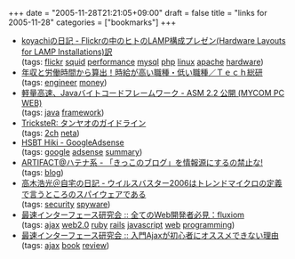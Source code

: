 +++
date = "2005-11-28T21:21:05+09:00"
draft = false
title = "links for 2005-11-28"
categories = ["bookmarks"]
+++

<ul>
	<li>
		<div><a href="http://d.hatena.ne.jp/koyachi/20051127/1133026272">koyachiの日記 - Flickrの中のヒトのLAMP構成プレゼン(Hardware Layouts for LAMP Installations)訳</a></div>
		<div>(tags: <a href="http://del.icio.us/nobu666/flickr">flickr</a> <a href="http://del.icio.us/nobu666/squid">squid</a> <a href="http://del.icio.us/nobu666/performance">performance</a> <a href="http://del.icio.us/nobu666/mysql">mysql</a> <a href="http://del.icio.us/nobu666/php">php</a> <a href="http://del.icio.us/nobu666/linux">linux</a> <a href="http://del.icio.us/nobu666/apache">apache</a> <a href="http://del.icio.us/nobu666/hardware">hardware</a>)</div>
	</li>
	<li>
		<div><a href="http://rikunabi-next.yahoo.co.jp/tech/docs/ct_s03500.jsp?p=lwc005&f=rss1128">年収と労働時間から算出！時給が高い職種・低い職種／Ｔｅｃｈ総研</a></div>
		<div>(tags: <a href="http://del.icio.us/nobu666/engineer">engineer</a> <a href="http://del.icio.us/nobu666/money">money</a>)</div>
	</li>
	<li>
		<div><a href="http://pcweb.mycom.co.jp/news/2005/11/25/040.html">軽量高速、Javaバイトコードフレームワーク - ASM 2.2 公開 (MYCOM PC WEB)</a></div>
		<div>(tags: <a href="http://del.icio.us/nobu666/java">java</a> <a href="http://del.icio.us/nobu666/framework">framework</a>)</div>
	</li>
	<li>
		<div><a href="http://the-trickster.com/archives/200511281053.php">TricksteR: タンヤオのガイドライン</a></div>
		<div>(tags: <a href="http://del.icio.us/nobu666/2ch">2ch</a> <a href="http://del.icio.us/nobu666/neta">neta</a>)</div>
	</li>
	<li>
		<div><a href="http://hsbt.que.ne.jp/hiki/hiki.cgi?GoogleAdsense">HSBT Hiki - GoogleAdsense</a></div>
		<div>(tags: <a href="http://del.icio.us/nobu666/google">google</a> <a href="http://del.icio.us/nobu666/adsense">adsense</a> <a href="http://del.icio.us/nobu666/summary">summary</a>)</div>
	</li>
	<li>
		<div><a href="http://d.hatena.ne.jp/kanose/20051124/kikko">ARTIFACT@ハテナ系 - 「きっこのブログ」を情報源にするの禁止な!</a></div>
		<div>(tags: <a href="http://del.icio.us/nobu666/blog">blog</a>)</div>
	</li>
	<li>
		<div><a href="http://takagi-hiromitsu.jp/diary/20051125.html#p01">高木浩光＠自宅の日記 - ウイルスバスター2006はトレンドマイクロの定義で言うところのスパイウェアである</a></div>
		<div>(tags: <a href="http://del.icio.us/nobu666/security">security</a> <a href="http://del.icio.us/nobu666/spyware">spyware</a>)</div>
	</li>
	<li>
		<div><a href="http://la.ma.la/blog/diary_200511260836.htm">最速インターフェース研究会 :: 全てのWeb開発者必見：fluxiom</a></div>
		<div>(tags: <a href="http://del.icio.us/nobu666/ajax">ajax</a> <a href="http://del.icio.us/nobu666/web2.0">web2.0</a> <a href="http://del.icio.us/nobu666/ruby">ruby</a> <a href="http://del.icio.us/nobu666/rails">rails</a> <a href="http://del.icio.us/nobu666/javascript">javascript</a> <a href="http://del.icio.us/nobu666/web">web</a> <a href="http://del.icio.us/nobu666/programming">programming</a>)</div>
	</li>
	<li>
		<div><a href="http://la.ma.la/blog/diary_200511260950.htm">最速インターフェース研究会 :: 入門Ajaxが初心者にオススメできない理由</a></div>
		<div>(tags: <a href="http://del.icio.us/nobu666/ajax">ajax</a> <a href="http://del.icio.us/nobu666/book">book</a> <a href="http://del.icio.us/nobu666/review">review</a>)</div>
	</li>
</ul>
